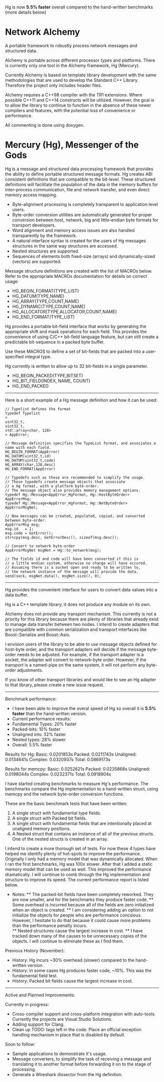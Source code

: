 Hg is now **5.5% faster** overall compared to the hand-written benchmarks (more details below)

Network Alchemy
========================================================
A portable framework to robustly process network messages and structured data. 

Alchemy is portable across different processor types and platforms. 
There is currently only one tool in the Alchemy framework, Hg (Mercury).

Currently Alchemy is based on template library development with
the same methodologies that are used to develop the Standard C++ Library.
Therefore the project only includes header files.

Alchemy requires a C++98 compiler with the TR1 extensions.
Where possible C++11 and C++14 constructs will be utilized.
However, the goal is to allow the library to continue to function
in the absence of these newer compilers and features, with the
potential loss of convenience or performance. 

All commenting is done using doxygen.

Mercury (Hg), Messenger of the Gods
==============================

Hg is a message and structured data processing framework that
provides the ability to define portable structured message
formats. Hg creates ABI consistent definitions that are compatible
to the bit-level. These structured definitions will facilitate the 
population of the data in the memory buffers for inter-process communication, 
file and network transfer, and even direct memory access mapping.

* Byte-alignment processing is completely transparent to application level
users. 
* Byte-order conversion utilities are automatically generated for 
proper conversion between host, network, big and little-endian 
byte formats for transport developers. 
* Word alignment and memory access issues are also handled transparently
by the framework. 
* A natural interface syntax is created for the users of Hg messages
structures in the same way structures are accessed. 
* Nested structures are supported.
* Sequences of elements both fixed-size (arrays) and dynamically-sized (vectors)
are supported.

Message structure definitions are created with the list of MACROs below.
Refer to the appropriate MACROs documentation for details on correct
usage:

  - HG_BEGIN_FORMAT(TYPE_LIST)
  -   HG_DATUM(TYPE,NAME)
  -   HG_ARRAY(TYPE,COUNT,NAME)
  -   HG_DYNAMIC(TYPE,COUNT,NAME)
  -   HG_ALLOCATOR(TYPE,ALLOCATOR,COUNT,NAME)
  - HG_END_FORMAT(TYPE_LIST)

Hg provides a portable bit-field interface that works by generating the
appropriate shift and mask operations for each field. This provides the 
convenience of using C/C++ bit-field language feature, but can still
create a predictable bit-sequence in a packed byte buffer.

Use these MACROS to define a set of bit-fields that are packed 
into a user-specified integral type.

Hg currently is written to allow up to 32 bit-fields in a single parameter.

  - HG_BEGIN_PACKED(TYPE,BITSET)
  -   HG_BIT_FIELD(INDEX, NAME, COUNT)
  - HG_END_PACKED

-------------

Here is a short example of a Hg message definition and how it can be used:

`// Typelist defines the format`  
`typedef Typelist`  
`<`  
  `uint32_t,`  
  `uint32_t,`  
  `std::array<char, 128>`  
`> AppError;`  
  
`// Message definition specifies the TypeList format, and associates a name with each field.`  
`HG_BEGIN_FORMAT(AppError)`  
  `HG_DATUM(uint32_t,id)`  
  `HG_DATUM(uint32_t,code)`  
  `HG_ARRAY(char,128,desc)`  
`HG_END_FORMAT(AppError)`  
  
`// Typedefs such as these are recommended to simplify the usage.`  
`// These typedefs create message objects that associate`  
`// a Hg format, with a platform byte-order.`  
`// The message object also provides memory management options.`  
`typedef Hg::Message<AppError_HgFormat, Hg::HostByteOrder>     AppErrorMsg;`  
`typedef Hg::Message<AppError_HgFormat, Hg::NetByteOrder>      AppErrorMsgNet;`  
  
`// Now messages can be created, populated, copied, and converted between byte-order.`  
`AppErrorMsg msg;`  
`msg.id   = 1;`  
`msg.code = GetError();`  
`strncpy(msg.desc, GetErrorDesc(), sizeof(msg.desc));`  
  
`// Convert to network byte-order`  
`AppErrorMsgNet msgNet = Hg::to_network(msg);`  
  
`// The fields id and code will have been converted if this is`   
`// a little endian system, otherwise no change will have occured.`  
`// Assuming there is a socket open and ready to be written to,`  
`// the network instance of the message will provide the data.`  
`send(sock, msgNet.data(), msgNet.size(), 0);`

-------------

Hg provides the convenient interface for users to convert data values into a data buffer. 

Hg is a C++ template library, it does not produce any module on its own. 

Alchemy does not provide any transport mechanism. This currently is not a priority for this library because there are plenty of libraries that already exist to manage data transfer between two nodes. I intend to create adapters that are compatible with common serialization and transport interfaces like Boost::Serialize and Boost::Asio. 

I envision users of the library to be able to use message objects defined for host-byte order, and the transport adapters will decide if the message byte-order needs to be adjusted. For example, if the transport adapter is a socket, the adapter will convert to network-byte order. However, if the transport is a named-pipe on the same system, it will not perform any byte-order adjustments.

If you know of other transport libraries and would like to see an Hg adapter to that library, please create a new issue request.

-------------
Benchmark performance:

* I have been able to improve the overal speed of Hg so overall it is **5.5% faster** than the hand-written version.
* Current performance results:
* Fundamental Types: 20% faster
* Packed-bits:       10% faster
* Unaligned ints:    32% faster
* Nested types:      28% slower
* Overall:           5.5% faster

Results for Hg: 
Basic:     0.0201853s 
Packed:    0.0211743s 
Unaligned: 0.0134641s 
Complex:   0.0320937s 
Total:     0.0869173s 

Results for memcpy: 
Basic:     0.0252621s 
Packed:    0.0235868s 
Unaligned: 0.0198044s 
Complex:   0.0232371s 
Total:     0.0918904s 

I have started creating benchmarks to measure Hg's performance. The benchmarks compare the Hg implementation to a hand-written struct, using memcpy and the network byte-order conversion functions. 

These are the basic benchmark tests that have been written:

1. A single struct with fundamental type fields.  
2. A single struct with Packed bit fields.  
3. A single struct with fundamental fields that are intentionally placed at unaligned memory positions.  
4. A Nested struct that contains an instance of all of the previous structs. One of the nested structs is created in an   array.

I intend to create a more thorough set of tests. For now these 4 types have helped me identify plenty of hot-spots to improve the performance. Originally I only had a memory model that was dynamically allocated. When I ran the first benchmarks, Hg was 100x slower. After that I added a static memory model that can be used as well. This improved the performance dramatically. I will continue to comb through the Hg implementation and structure to improve its speed. The current performance report is listed below.

* Notes: 
** The packed-bit fields have been completely reworked. They are now smaller, and for the benchmarks they produce faster code. 
** Some overhead is incurred because all of the fields are zero initialized when an object is created. 
** I am considering adding an option to not initialize the objects for people who are performance concsious. However, I hesitate to do that because it could cause more problems than the performance penalty incurs.  
** Nested structures cause the largest increase in cost. 
** I have tracked down many of the causes to be unnecessary copies of the objects. I will continue to eliminate these as I find them.   

Previous History (November):
* History: Hg incurs ~30% overhead (slower) compared to the hand-written version. 
* History: In some cases Hg produces faster code, ~10%. This was the fundamental field test. 
* History: Packed bit fields cause the largest increase in cost. 

-------------

Active and Planned Improvements:

Currently in progress:
 * Cross-compiler support and cross-platform integration with auto-tools. Currently the projects are Visual Studio Solutions.
 * Adding support for Clang.
 * Clean up TODO: tags left in the code. Place an official exception handling mechanism in place that is disabled by default.

Soon to follow:
 * Sample applications to demonstrate it's usage.
 * Message converters, to simplify the task of receiving a message and translating it to another format before forwarding it on to the stage of processing.
 * Generate a Wireshark dissector from the Hg definition.
 
